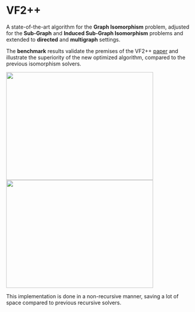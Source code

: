 # VF2++
A state-of-the-art algorithm for the **Graph Isomorphism** problem, adjusted for the **Sub-Graph** and 
**Induced Sub-Graph Isomorphism** problems and extended to **directed** and **multigraph** settings.

The **benchmark** results validate the premises of the VF2++ [paper](https://www.sciencedirect.com/science/article/pii/S0166218X18300829) and illustrate the superiority of the new optimized algorithm, compared to the previous isomorphism solvers.

<p float="left">
  <img src="https://user-images.githubusercontent.com/74412906/183077377-e47dcdd0-895a-4cdf-bb52-397568638fa5.png" width="395" height="290">
  <img src="https://user-images.githubusercontent.com/74412906/183077372-3c141e33-ceb7-4f13-bbc9-0514b2bf1925.png" width="395" height="290">
</p>

This implementation is done in a non-recursive manner, saving a lot of space compared to previous recursive solvers.
